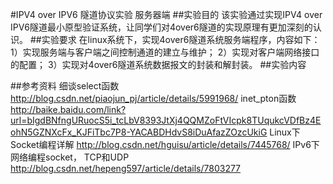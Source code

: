 #IPV4 over IPV6 隧道协议实验 服务器端
##实验目的
该实验通过实现IPV4 over IPV6隧道最小原型验证系统，让同学们对4over6隧道的实现原理有更加深刻的认识。
##实验要求
在linux系统下，实现4over6隧道系统服务端程序，内容如下：
1）实现服务端与客户端之间控制通道的建立与维护；
2）实现对客户端网络接口的配置；
3）实现对4over6隧道系统数据报文的封装和解封装。
##实验内容

##参考资料
细谈select函数 http://blog.csdn.net/piaojun_pj/article/details/5991968/
inet_pton函数 http://baike.baidu.com/link?url=bIgdBNfngURuocS5i_tcLbV8393JtXj4QQMZoFtVIcpk8TUqukcVDfBz4EohN5GZNXcFx_KJFiTbc7P8-YACABDHdvS8iDuAfazZOzcUkiG
Linux下Socket编程详解 http://blog.csdn.net/hguisu/article/details/7445768/
IPv6下网络编程socket， TCP和UDP http://blog.csdn.net/hepeng597/article/details/7803277